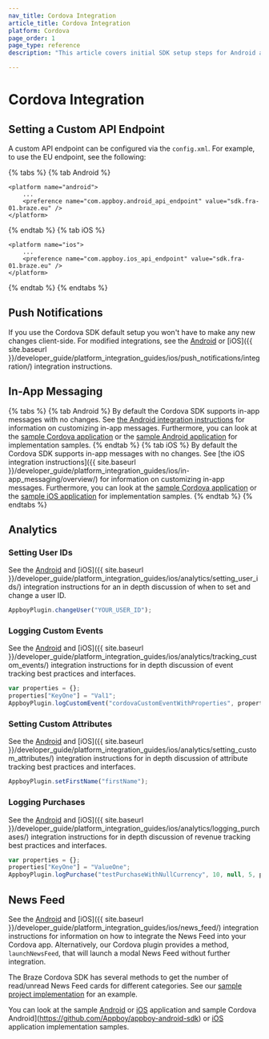 ```yaml
---
nav_title: Cordova Integration
article_title: Cordova Integration
platform: Cordova
page_order: 1
page_type: reference
description: "This article covers initial SDK setup steps for Android and FireOS apps running on Cordova."

---
```


# Cordova Integration

## Setting a Custom API Endpoint

A custom API endpoint can be configured via the `config.xml`. For example, to use the EU endpoint, see the following:

{% tabs %}
{% tab Android %}

```
<platform name="android">
    ...
    <preference name="com.appboy.android_api_endpoint" value="sdk.fra-01.braze.eu" />
</platform>
```
{% endtab %}
{% tab iOS %}

```
<platform name="ios">
    ...
    <preference name="com.appboy.ios_api_endpoint" value="sdk.fra-01.braze.eu" />
</platform>
```
{% endtab %}
{% endtabs %}

## Push Notifications

If you use the Cordova SDK default setup you won't have to make any new changes client-side. For modified integrations, see the [Android]({{site.baseurl}}/developer_guide/platform_integration_guides/android/push_notifications/integration/standard_integration/) or [iOS]({{ site.baseurl }}/developer_guide/platform_integration_guides/ios/push_notifications/integration/) integration instructions.

## In-App Messaging
{% tabs %}
{% tab Android %}
By default the Cordova SDK supports in-app messages with no changes. See [the Android integration instructions]({{site.baseurl}}/developer_guide/platform_integration_guides/android/in-app_messaging/integration/) for information on customizing in-app messages. Furthermore, you can look at the [sample Cordova application](https://github.com/Appboy/appboy-cordova-sdk/blob/master/sample-project/www/js/index.js) or the [sample Android application](https://github.com/Appboy/appboy-android-sdk ) for implementation samples.
{% endtab %}
{% tab iOS %}
By default the Cordova SDK supports in-app messages with no changes. See [the iOS integration instructions]({{ site.baseurl }}/developer_guide/platform_integration_guides/ios/in-app_messaging/overview/) for information on customizing in-app messages. Furthermore, you can look at the [sample Cordova application](https://github.com/Appboy/appboy-cordova-sdk/blob/master/sample-project/www/js/index.js) or the [sample iOS application](https://github.com/Appboy/appboy-ios-sdk) for implementation samples.
{% endtab %}
{% endtabs %}

## Analytics

### Setting User IDs

See the [Android]({{site.baseurl}}/developer_guide/platform_integration_guides/android/analytics/setting_user_ids/) and [iOS]({{ site.baseurl }}/developer_guide/platform_integration_guides/ios/analytics/setting_user_ids/) integration instructions for an in depth discussion of when to set and change a user ID.

```javascript
AppboyPlugin.changeUser("YOUR_USER_ID");
```

### Logging Custom Events

See the [Android]({{site.baseurl}}/developer_guide/platform_integration_guides/android/analytics/tracking_custom_events/#tracking-custom-events) and [iOS]({{ site.baseurl }}/developer_guide/platform_integration_guides/ios/analytics/tracking_custom_events/) integration instructions for in depth discussion of event tracking best practices and interfaces.

```javascript
var properties = {};
properties["KeyOne"] = "Val1";
AppboyPlugin.logCustomEvent("cordovaCustomEventWithProperties", properties);
```

### Setting Custom Attributes

See the [Android]({{site.baseurl}}/developer_guide/platform_integration_guides/android/analytics/setting_custom_attributes/) and [iOS]({{ site.baseurl }}/developer_guide/platform_integration_guides/ios/analytics/setting_custom_attributes/) integration instructions for in depth discussion of attribute tracking best practices and interfaces.

```javascript
AppboyPlugin.setFirstName("firstName");
```

### Logging Purchases

See the [Android]({{site.baseurl}}/developer_guide/platform_integration_guides/android/analytics/logging_purchases/#logging-purchases) and [iOS]({{ site.baseurl }}/developer_guide/platform_integration_guides/ios/analytics/logging_purchases/) integration instructions for in depth discussion of revenue tracking best practices and interfaces.

```javascript
var properties = {};
properties["KeyOne"] = "ValueOne";
AppboyPlugin.logPurchase("testPurchaseWithNullCurrency", 10, null, 5, properties);
```

## News Feed

See the [Android]({{site.baseurl}}/developer_guide/platform_integration_guides/android/news_feed/#news-feed) and [iOS]({{ site.baseurl }}/developer_guide/platform_integration_guides/ios/news_feed/) integration instructions for information on how to integrate the News Feed into your Cordova app. Alternatively, our Cordova plugin provides a method, `launchNewsFeed`, that will launch a modal News Feed without further integration.

The Braze Cordova SDK has several methods to get the number of read/unread News Feed cards for different categories. See our [sample project implementation](https://github.com/Appboy/appboy-cordova-sdk/blob/master/sample-project/www/js/index.js) for an example.

You can look at the sample [Android](https://github.com/Appboy/appboy-android-sdk) or [iOS](https://github.com/Appboy/appboy-ios-sdk) application and sample Cordova Android](https://github.com/Appboy/appboy-android-sdk) or [iOS](https://github.com/Appboy/appboy-ios-sdk) application implementation samples.
